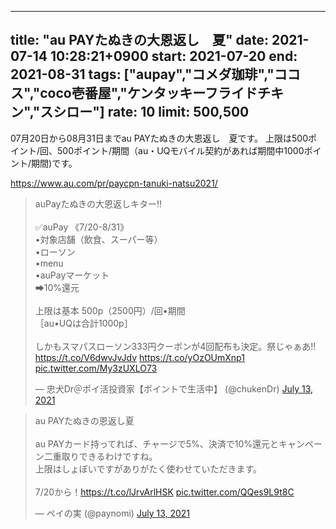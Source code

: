 ----
title: "au PAYたぬきの大恩返し　夏"
date: 2021-07-14 10:28:21+0900
start: 2021-07-20
end: 2021-08-31
tags: ["aupay","コメダ珈琲","ココス","coco壱番屋","ケンタッキーフライドチキン","スシロー"]
rate: 10
limit: 500,500
----

07月20日から08月31日までau PAYたぬきの大恩返し　夏です。
上限は500ポイント/回、500ポイント/期間（au・UQモバイル契約があれば期間中1000ポイント/期間)です。

https://www.au.com/pr/paycpn-tanuki-natsu2021/

<blockquote class="twitter-tweet"><p lang="ja" dir="ltr">auPayたぬきの大恩返しキター‼️<br><br>✅auPay 《7/20-8/31》<br>•対象店舗（飲食、スーパー等）<br>•ローソン<br>•menu<br>•auPayマーケット<br>➡︎10%還元<br><br>上限は基本 500p（2500円）/回•期間<br>［au•UQは合計1000p］<br><br>しかもスマパスローソン333円クーポンが4回配布も決定。祭じゃぁあ‼️<a href="https://t.co/V6dwvJvJdv">https://t.co/V6dwvJvJdv</a> <a href="https://t.co/yOzOUmXnp1">https://t.co/yOzOUmXnp1</a> <a href="https://t.co/My3zUXLO73">pic.twitter.com/My3zUXLO73</a></p>&mdash; 忠犬Dr＠ポイ活投資家【ポイントで生活中】 (@chukenDr) <a href="https://twitter.com/chukenDr/status/1414758547825467398?ref_src=twsrc%5Etfw">July 13, 2021</a></blockquote> <script async src="https://platform.twitter.com/widgets.js" charset="utf-8"></script>
<blockquote class="twitter-tweet"><p lang="ja" dir="ltr">au PAYたぬきの恩返し夏<br><br>au PAYカード持ってれば、チャージで5%、決済で10%還元とキャンペーン二重取りできるわけですね。<br>上限はしょぼいですがありがたく使わせていただきます。<br><br>7/20から！<a href="https://t.co/lJrvArlHSK">https://t.co/lJrvArlHSK</a> <a href="https://t.co/QQes9L9t8C">pic.twitter.com/QQes9L9t8C</a></p>&mdash; ペイの実 (@paynomi) <a href="https://twitter.com/paynomi/status/1414818677765984257?ref_src=twsrc%5Etfw">July 13, 2021</a></blockquote> <script async src="https://platform.twitter.com/widgets.js" charset="utf-8"></script>
